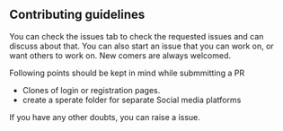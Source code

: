 ## Contributing guidelines

You can check the issues tab to check the requested issues and can discuss about that. You can also start an issue that you can work on, or want others to work on.
New comers are always welcomed. 


Following points should be kept in mind while submmitting a PR

 - Clones of login or registration pages.
 - create a sperate folder for separate Social media platforms

If you have any other doubts, you can raise a issue.
